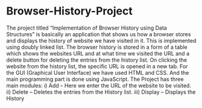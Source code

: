 # Browser-History-Project

The project titled “Implementation of Browser History using Data Structures” is basically an application that shows us how a browser stores and displays the history of website we have visited in it. This is implemented using doubly linked list. The browser history is stored in a form of a table which shows the websites URL and at what time we visited the URL and a delete button for deleting the entries from the history list. On clicking the website from the history list, the specific URL is opened in a new tab. For the GUI (Graphical User Interface) we have used HTML and CSS. And the main programming part is done using JavaScript.
The Project has three main modules:
i) Add – Here we enter the URL of the website to be visited.
ii) Delete – Deletes the entries from the History list.
iii) Display – Displays the History
